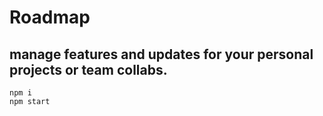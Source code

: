 # Roadmap
## manage features and updates for your personal projects or team collabs.
```
npm i
npm start
```
